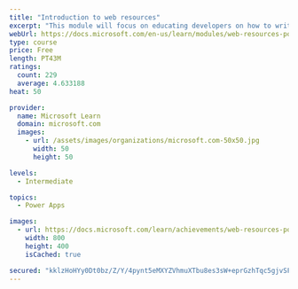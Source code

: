 ```yaml
---
title: "Introduction to web resources"
excerpt: "This module will focus on educating developers on how to write HTML web resources in support of presenting custom presentation logic within the Microsoft Power Platform user experience."
webUrl: https://docs.microsoft.com/en-us/learn/modules/web-resources-power-platform/
type: course
price: Free
length: PT43M
ratings:
  count: 229
  average: 4.633188
heat: 50

provider:
  name: Microsoft Learn
  domain: microsoft.com
  images:
    - url: /assets/images/organizations/microsoft.com-50x50.jpg
      width: 50
      height: 50

levels:
  - Intermediate

topics:
  - Power Apps

images:
  - url: https://docs.microsoft.com/learn/achievements/web-resources-power-platform-social.png
    width: 800
    height: 400
    isCached: true

secured: "kklzHoHYy0Dt0bz/Z/Y/4pynt5eMXYZVhmuXTbu8es3sW+eprGzhTqc5gjvSFiDYe52CBVWGsOvOPpS+cOyuLm5gj/j+8sFVVyLEMNiydGA4D1jGzmCeU3we1G0SO41ODEqLAm2l/F3r8C8AyaeOHBD46WwHtOX+YxUkx7D9topj/Q6TmwZwb5BnrmE70CCv9AYDlowvEeazBpm1MmqgW9HdyIgw04nS1tB2YggRTXoArQdoMEc7fkfFE9SyHkGKO+hnhX0sjMO3NsG+7oNEyjd4yvAQ1X2OudrTf22q+DFgsQ7ATMS1HqUaXXExNeGxFqCj++UZ/K0eIAPD6B86+I4/UI1bWeDQq03bjhnfhZ+oD9tBFvDf8LnXcGwRsfTsNGXoVBhLXFVrd3/P4odHzZ4MSny899HVrme6xsFbrmw=;21s/5gr/OQsXyiC4qbgpGg=="
---
```


